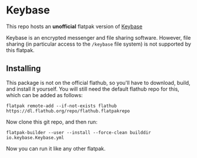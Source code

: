 # Keybase

This repo hosts an **unofficial** flatpak version of [Keybase](https://keybase.io/)

Keybase is an encrypted messenger and file sharing software.
However, file sharing (in particular access to the `/keybase` file system) is not supported by this flatpak.

## Installing

This package is not on the official flathub, so you'll have to download, build, and install it yourself.
You will still need the default flathub repo for this, which can be added as follows:

```
flatpak remote-add --if-not-exists flathub https://dl.flathub.org/repo/flathub.flatpakrepo
```

Now clone this git repo, and then run:

```
flatpak-builder --user --install --force-clean builddir io.keybase.Keybase.yml
```

Now you can run it like any other flatpak.
